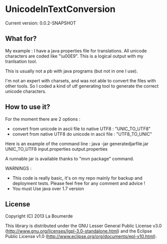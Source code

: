 # UnicodeInTextConversion

Current version: 0.0.2-SNAPSHOT

## What for?

My example : I have a java properties file for translations. All unicode characters are coded like "\u00E9". This is a logical output with my tranlsation tool.

This is usually not a pb with java programs (but not in one I use).

I'm not an expert with charsets, and was not able to convert the files with other tools. So I coded a kind of utf generating tool to generate the correct unicode characters.

## How to use it?

For the moment there are 2 options : 
* convert from unicode in ascii file to native UTF8 : "UNIC_TO_UTF8"
* convert from native UTF8 do unicode in ascii file : "UTF8_TO_UNIC"

Here is an example of the command line :
 java -jar generatedjarfile.jar UNIC_TO_UTF8 input.properties output.properties

A runnable jar is available thanks to "mvn package" command.

WARNINGS : 

* This code is really basic, it's on my repo mainly for backup and deployment tests. Please feel free for any comment and advice !
* You must Use java over 1.7 version

## License

Copyright (C) 2013 La Boumerde

This library is distributed under the GNU Lesser General Public License v3.0 (http://www.gnu.org/licenses/lgpl-3.0-standalone.html) and the Eclipse Public License v1.0 (http://www.eclipse.org/org/documents/epl-v10.html).
